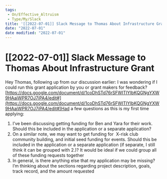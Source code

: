 ```yaml
---
tags:
 - On/Effective_Altruism
 - Type/My/Slack
title: '[[2022-07-01]] Slack Message to Thomas About Infrastructure Grant'
date: "2022-07-01"
date modified: "2022-07-01"
---
```


# [[2022-07-01]] Slack Message to Thomas About Infrastructure Grant
Hey Thomas, following up from our discussion earlier: I was wondering if I could run this grant application by you or grant makers for feedback?[https://docs.google.com/document/d/1coDhSTd76rSFWITIYlbKQGNgYXW9HAaiWPR7OJ7iPA4/edit#](https://docs.google.com/document/d/1coDhSTd76rSFWITIYlbKQGNgYXW9HAaiWPR7OJ7iPA4/edit#)Had a few questions as this is my first time applying:

1. I’ve been discussing getting funding for Ben and Yara for their work. Should this be included in the application or a separate application?
2. On a similar note, we may want to get funding for  X-risk club community building, and initial seed funding for events. Should this be included in the application or a separate application (if separate, I still think it can be grouped with 2.)? It would be ideal if we could group all of these funding requests together
3. In general, is there anything else that my application may be missing? I’m thinking about the sections regarding project description, goals, track record, and the amount requested
